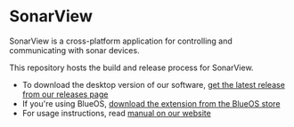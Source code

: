 # SonarView

SonarView is a cross-platform application for controlling and communicating with sonar devices.

This repository hosts the build and release process for SonarView.

- To download the desktop version of our software, [get the latest release from our releases page](https://github.com/CeruleanSonar/SonarView/releases/latest)
- If you're using BlueOS, [download the extension from the BlueOS store](https://docs.ceruleansonar.com/c/v/sonarview/installation/blueos)
- For usage instructions, read [manual on our website](https://docs.ceruleansonar.com/c/v/sonarview)
